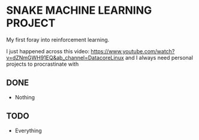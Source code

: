 # SNAKE MACHINE LEARNING PROJECT

My first foray into reinforcement learning.

I just happened across this video: https://www.youtube.com/watch?v=dZNmGWH91EQ&ab_channel=DatacoreLinux and I always need personal projects to procrastinate with

## DONE
- Nothing

## TODO
- Everything